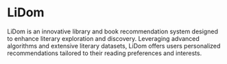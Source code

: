 # LiDom
LiDom is an innovative library and book recommendation system designed to enhance literary exploration and discovery. Leveraging advanced algorithms and extensive literary datasets, LiDom offers users personalized recommendations tailored to their reading preferences and interests.
